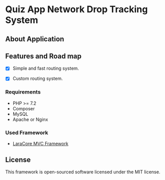 # Quiz App Network Drop Tracking System
## About Application


## Features and Road map
- [x] Simple and fast routing system.
- [x] Custom routing system.


### Requirements
- PHP >= 7.2
- Composer
- MySQL
- Apache or Nginx

### Used Framework
- [LaraCore MVC Framework](https://github.com/mdabbas-cse/php-mvc-framework)

 
## License
This framework is open-sourced software licensed under the MIT license.
